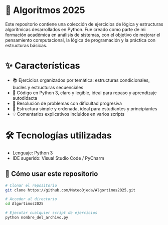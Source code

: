 # 💼 Algoritmos 2025
Este repositorio contiene una colección de ejercicios de lógica y estructuras algorítmicas desarrollados en Python. Fue creado como parte de mi formación académica en análisis de sistemas, con el objetivo de mejorar el pensamiento computacional, la lógica de programación y la práctica con estructuras básicas.

# ✨ Características
* 📚 Ejercicios organizados por temática: estructuras condicionales, bucles y estructuras secuenciales
* 🐍 Código en Python 3, claro y legible, ideal para repaso y aprendizaje autodidacta
* 🧠 Resolución de problemas con dificultad progresiva
* 📂 Estructura simple y ordenada, ideal para estudiantes y principiantes
* 💡 Comentarios explicativos incluidos en varios scripts

# 🛠️ Tecnologías utilizadas
* Lenguaje: Python 3
* IDE sugerido: Visual Studio Code / PyCharm

## 🚀 Cómo usar este repositorio

```bash
# Clonar el repositorio
git clone https://github.com/MateoOjeda/Algortimos2025.git

# Acceder al directorio
cd Algortimos2025

# Ejecutar cualquier script de ejercicios
python nombre_del_archivo.py
